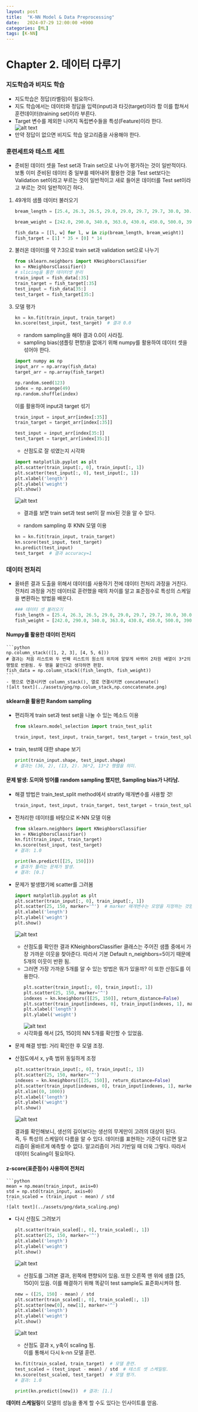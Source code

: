 ```yaml
---
layout: post
title:  "K-NN Model & Data Preprocessing"
date:   2024-07-29 12:00:00 +0900
categories: [ML]
tags: [K-NN]
---
```


# Chapter 2. 데이터 다루기

### 지도학습과 비지도 학습

- 지도학습은 정답(라벨링)이 필요하다.
- 지도 학습에서는 데이터와 정답을 입력(input)과 타깃(target)이라 함 이를 합쳐서 훈련데이터(training set)이라 부른다.
- Target 변수를 제외한 나머지 독립변수들을 특성(Feature)이라 한다.  
![alt text](../assets/png/supervised_data_set.png)
- 만약 정답이 없으면 비지도 학습 알고리즘을 사용해야 한다.

### 훈련세트와 테스트 세트

- 준비된 데이터 셋을 Test set과 Train set으로 나누어 평가하는 것이 일반적이다. 보통 이미 준비된 데이터 중 일부를 떼어내어 활용한 것을 Test set보다는 Validation set이라고 부르는 것이 일반적이고 새로 들어온 데이터를 Test set이라고 부르는 것이 일반적이긴 하다.

1. 49개의 샘플 데이터 불러오기
    ```python
    bream_length = [25.4, 26.3, 26.5, 29.0, 29.0, 29.7, 29.7, 30.0, 30.0, 30.7, 31.0, 31.0, 31.5, 32.0, 32.0, 32.0, 33.0, 33.0, 33.5, 33.5, 34.0, 34.0, 34.5, 35.0, 35.0, 35.0, 35.0, 36.0, 36.0, 37.0, 38.5, 38.5, 39.5, 41.0, 41.0]

    bream_weight = [242.0, 290.0, 340.0, 363.0, 430.0, 450.0, 500.0, 390.0, 450.0, 500.0, 475.0, 500.0, 500.0, 340.0, 600.0, 600.0, 700.0, 700.0, 610.0, 650.0, 575.0, 685.0, 620.0, 680.0, 700.0, 725.0, 720.0, 714.0, 850.0, 1000.0, 920.0, 955.0, 925.0, 975.0, 950.0]

    fish_data = [[l, w] for l, w in zip(bream_length, bream_weight)]
    fish_target = [1] * 35 + [0] * 14
    ```

2. 불러온 데이터를 약 7:3으로 train set과 validation set으로 나누기
    ```python
    from sklearn.neighbors import KNeighborsClassifier
    kn = KNeighborsClassifier()
    # slicing을 통한 데이터셋 분리
    train_input = fish_data[:35]
    train_target = fish_target[:35]
    test_input = fish_data[35:]
    test_target = fish_target[35:]
    ```

3. 모델 평가
    ```python
    kn = kn.fit(train_input, train_target)
    kn.score(test_input, test_target)  # 결과 0.0
    ```

    - random sampling을 해야 결과 0.0이 사라짐.
    - sampling bias(샘플링 편향)을 없애기 위해 numpy를 활용하여 데이터 셋을 섞어야 한다.

    ```python
    import numpy as np
    input_arr = np.array(fish_data)
    target_arr = np.array(fish_target)

    np.random.seed(123)
    index = np.arange(49)
    np.random.shuffle(index)
    ```

    이를 활용하여 input과 target 섞기
    ```python
    train_input = input_arr[index[:35]]
    train_target = target_arr[index[:35]]

    test_input = input_arr[index[35:]]
    test_target = target_arr[index[35:]]
    ```

    - 산점도로 잘 섞였는지 시각화
    ```python
    import matplotlib.pyplot as plt
    plt.scatter(train_input[:, 0], train_input[:, 1])
    plt.scatter(test_input[:, 0], test_input[:, 1])
    plt.xlabel('length')
    plt.ylabel('weight')
    plt.show()
    ```
    ![alt text](../assets/png/randomsample_scatter.png)
    - 결과를 보면 train set과 test set이 잘 mix된 것을 알 수 있다.

    - random sampling 후 KNN 모델 이용
    ```python
    kn = kn.fit(train_input, train_target)
    kn.score(test_input, test_target)
    kn.predict(test_input)
    test_target  # 결과 accuracy=1
    ```

### 데이터 전처리

- 올바른 결과 도출을 위해서 데이터를 사용하기 전에 데이터 전처리 과정을 거친다. 전처리 과정을 거친 데이터로 훈련했을 때의 차이를 알고 표준점수로 특성의 스케일을 변환하는 방법을 배운다.

    ```python
    ### 데이터 셋 불러오기
    fish_length = [25.4, 26.3, 26.5, 29.0, 29.0, 29.7, 29.7, 30.0, 30.0, 30.7, 31.0, 31.0, 31.5, 32.0, 32.0, 32.0, 33.0, 33.0, 33.5, 33.5, 34.0, 34.0, 34.5, 35.0, 35.0, 35.0, 35.0, 36.0, 36.0, 37.0, 38.5, 38.5, 39.5, 41.0, 41.0, 9.8, 10.5, 10.6, 11.0, 11.2, 11.3, 11.8, 11.8, 12.0, 12.2, 12.4, 13.0, 14.3, 15.0]
    fish_weight = [242.0, 290.0, 340.0, 363.0, 430.0, 450.0, 500.0, 390.0, 450.0, 500.0, 475.0, 500.0, 500.0, 340.0, 600.0, 600.0, 700.0, 700.0, 610.0, 650.0, 575.0, 685.0, 620.0, 680.0, 700.0, 725.0, 720.0, 714.0, 850.0, 1000.0, 920.0, 955.0, 925.0, 975.0, 950.0, 6.7, 7.5, 7.0, 9.7, 9.8, 8.7, 10.0, 9.9, 9.8, 12.2, 13.4, 12.2, 19.7, 19.9]
    ```

#### Numpy를 활용한 데이터 전처리
    ```python
    np.column_stack(([1, 2, 3], [4, 5, 6]))
    # 결과는 처음 리스트와 두 번째 리스트의 원소의 위치에 알맞게 바뀌어 2차원 배열이 3*2의 행렬로 반환됨. 두 행을 붙인다고 생각하면 편함.
    fish_data = np.column_stack((fish_length, fish_weight))
    ```
    - 행으로 연결시키면 column_stack(), 열로 연결시키면 concatenate()
    ![alt text](../assets/png/np.colum_stack,np.conccatenate.png)

#### sklearn을 활용한 Random sampling
- 편리하게 train set과 test set을 나눌 수 있는 메소드 이용
    ```python
    from sklearn.model_selection import train_test_split

    train_input, test_input, train_target, test_target = train_test_split(fish_data, fish_target, random_state=42)  # random sampling. 이때 매개변수 random_state를 설정하면 랜덤으로 데이터셋이 섞임.
    ```

- train, test에 대한 shape 보기
    ```python
    print(train_input.shape, test_input.shape)
    # 결과는 (36, 2), (13, 2). 36*2, 13*2 행렬을 의미.
    ```

#### 문제 발생: 도미와 빙어를 random sampling 했지만, Sampling bias가 나타남.
- 해결 방법은 train_test_split method에서 stratify 매개변수를 사용할 것!
    ```python
    train_input, test_input, train_target, test_target = train_test_split(fish_data, fish_target, stratify=fish_target, random_state=42)  # 완벽히 5:5는 아니지만, 꽤 비슷한 비율로 맞출 수 있었음.
    ```

- 전처리한 데이터를 바탕으로 K-NN 모델 이용
    ```python
    from sklearn.neighbors import KNeighborsClassifier
    kn = KNeighborsClassifier()
    kn.fit(train_input, train_target)
    kn.score(test_input, test_target)
    # 결과: 1.0
    ```

    ```python
    print(kn.predict([[25, 150]]))
    # 결과가 틀리는 문제가 발생.
    # 결과: [0.]
    ```

- 문제가 발생했기에 scatter를 그려봄
    ```python
    import matplotlib.pyplot as plt
    plt.scatter(train_input[:, 0], train_input[:, 1])
    plt.scatter(25, 150, marker='^')  # marker 매개변수는 모양을 지정하는 것임.
    plt.xlabel('length')
    plt.ylabel('weight')
    plt.show()
    ```
    ![alt text](../assets/png/scatter_2.png)
    - 산점도를 확인한 결과 KNeighborsClassifier 클래스는 주어진 샘플 중에서 가장 가까운 이웃을 찾아준다. 따라서 기본 Default n_neighbors=5이기 때문에 5개의 이웃이 반환 됨.
    - 그러면 가장 가까운 5개를 알 수 있는 방법은 뭐가 있을까? 이 또한 산점도를 이용한다.
        ```python
        plt.scatter(train_input[:, 0], train_input[:, 1])
        plt.scatter(25, 150, marker='^')
        indexes = kn.kneighbors([[25, 150]], return_distance=False)
        plt.scatter(train_input[indexes, 0], train_input[indexes, 1], marker='D')
        plt.xlabel('length')
        plt.ylabel('weight')
        ```
        ![alt text](../assets/png/scatter_3.png)
    - 시각화를 해서 [25, 150]의 NN 5개를 확인할 수 있었음.

- 문제 해결 방법: 거리 확인한 후 모델 조정.
- 산점도에서 x, y축 범위 동일하게 조정
    ```python
    plt.scatter(train_input[:, 0], train_input[:, 1])
    plt.scatter(25, 150, marker='^')
    indexes = kn.kneighbors([[25, 150]], return_distance=False)
    plt.scatter(train_input[indexes, 0], train_input[indexes, 1], marker='D')
    plt.xlim((0, 1000))
    plt.xlabel('length')
    plt.ylabel('weight')
    plt.show()
    ```
    ![alt text](../assets/png/scatter_4.png)

    결과를 확인해보니, 생선의 길이보다는 생선의 무게만이 고려의 대상이 된다.  
    즉, 두 특성의 스케일이 다름을 알 수 있다. 데이터를 표현하는 기준이 다르면 알고리즘이 올바르게 예측할 수 없다. 알고리즘이 거리 기반일 때 더욱 그렇다. 따라서 데이터 Scaling이 필요하다.

#### z-score(표준점수) 사용하여 전처리
    ```python
    mean = np.mean(train_input, axis=0)
    std = np.std(train_input, axis=0)
    train_scaled = (train_input - mean) / std
    ```
    ![alt text](../assets/png/data_scaling.png)

- 다시 산점도 그려보기
    ```python
    plt.scatter(train_scaled[:, 0], train_scaled[:, 1])
    plt.scatter(25, 150, marker='^')
    plt.xlabel('length')
    plt.ylabel('weight')
    plt.show()
    ```
    ![alt text](../assets/png/scatter_5.png)
    - 산점도를 그려본 결과, 왼쪽에 편향되어 있음. 또한 오른쪽 맨 위에 샘플 [25, 150]이 있음. 이를 해결하기 위해 똑같이 test sample도 표준화시켜야 함.

    ```python
    new = ([25, 150] - mean) / std
    plt.scatter(train_scaled[:, 0], train_scaled[:, 1])
    plt.scatter(new[0], new[1], marker='^')
    plt.xlabel('length')
    plt.ylabel('weight')
    plt.show()
    ```
    ![alt text](../assets/png/scatter_6.png)
    - 산점도 결과 x, y축이 scaling 됨.  
    이를 통해서 다시 k-nn 모델 훈련.

    ```python
    kn.fit(train_scaled, train_target)  # 모델 훈련.
    test_scaled = (test_input - mean) / std  # 테스트 셋 스케일링.
    kn.score(test_scaled, test_target)  # 모델 평가.
    # 결과: 1.0

    print(kn.predict([new]))  # 결과: [1.]
    ```

**데이터 스케일링**이 모델의 성능을 좋게 할 수도 있다는 인사이트를 얻음.

